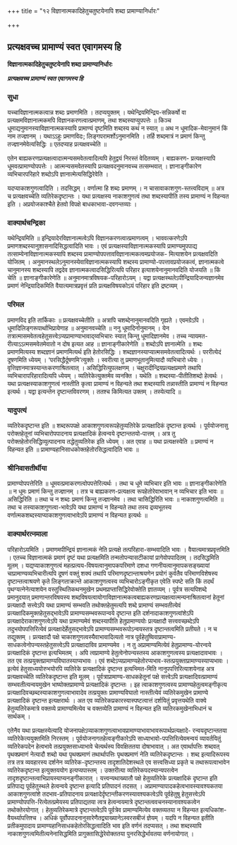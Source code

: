 +++
title = "१२ विज्ञानात्मकादिहेतुचतुष्टयेनापि शब्दा प्रामाण्यानिर्धारः"

+++


## प्रत्यक्षवच्च प्रामाण्यं स्वत एवागमस्य हि

**विज्ञानात्मकादिहेतुचतुष्टयेनापि शब्दा प्रामाण्यानिर्धारः**

***प्रत्यक्षवच्च प्रामाण्यं स्वत एवागमस्य हि***

### **सुधा**

यच्चाविज्ञानात्मकत्वान्न शब्दः प्रमाणमिति । तदप्ययुक्तम् । यथेन्द्रियमिन्द्रिय-सन्निकर्षो वा प्रत्यक्षमविज्ञानात्मकमपि विज्ञानकरणत्वात्प्रमाणम्, तथा शब्दस्याप्युपपत्तेः ॥ किञ्च धूमाद्यनुमानस्याविज्ञानात्मकस्यापि प्रामाण्यं दृष्टमिति शब्दस्य कथं न स्यात् ॥ अथ न धूमादिक-मेवानुमानं किं नाम तज्ज्ञानम् । यथाऽऽहुः प्रमाणविदः; लिङ्गपरामर्शोऽनुमानमिति । तर्हि शब्दमात्रं न प्रमाणं किन्तु तज्ज्ञानमेवेत्यसिद्धिः ॥ एतदप्याह प्रत्यक्षवच्चेति ॥

एतेन बाह्यकरणप्रत्यक्षत्वादात्मन्यसमवेतत्वादित्यपि हेतुद्वयं निरस्तं वेदितव्यम् । बाह्यकरण- प्रत्यक्षस्यापि धूमवत्प्रामाण्योपपत्तेः । आत्मन्यसमवेतस्यापि प्रत्यक्षवदनुमानवच्च तत्सम्भवात् । ज्ञानाङ्गीकारेण व्यभिचारपरिहारे शब्दोऽपि ज्ञानात्मेत्यसिद्धिरेवेति ।

यदप्याकाशगुणत्वादिति । तदसिद्धम् । वर्णात्मा हि शब्दः प्रमाणम् । न चासावाकाशगुण-स्तत्त्वविदाम् ॥ अत्र च प्रत्यक्षवच्चेति व्यतिरेकदृष्टान्तः । यथा प्रत्यक्षस्य नाकाशगुणत्वं तथा शब्दस्यापीति तस्य प्रामाण्यं न विहन्यत इति । अप्रयोजकाश्चैते हेतवो विपक्षे बाधकाभावा-दवगन्तव्याः ।

### **वाक्यार्थचन्द्रिका**

यथेन्द्रियमिति ॥ इन्द्रियादेरविज्ञानात्मत्वेऽपि विज्ञानकरणत्वात्प्रमाणत्वम् । भाववत्करणेऽपि प्रमाणशब्दस्यानुशासनादिसिद्धत्वादिति भावः । एवं प्रत्यक्षस्याविज्ञानात्मकस्यापि प्रामाण्यमुपपाद्य तत्साम्येनाविज्ञानात्मकस्यापि शब्दस्य प्रामाण्योपपत्तावविज्ञानात्मकत्वमप्रयोजक- मित्याशयेन प्रत्यक्षवदिति योजितम् । अनुमानस्थलेऽनुमानस्येवाविज्ञानात्मकस्यापि शब्दस्य प्रामाण्यो-पपत्तावप्रयोजकत्वं, ज्ञानात्मकत्वे चानुमानस्य शब्दस्यापि तद्वदेव ज्ञानात्मकत्वादसिद्धिरित्यपि परिहार इत्याशयेनानुमानवदिति योजयति ॥ किं चेति ॥ ज्ञानाङ्गीकारेणेति ॥ अनुमानमात्रविषयक-परिहारोऽयम् । यद्वा प्रत्यक्षस्थलेऽपीन्द्रियादिजन्यज्ञानमेव प्रमाणं नेन्द्रियादिकमिति वैयात्यमात्रप्रवृत्तं प्रति प्रत्यक्षविषयकोऽयं परिहार इति द्रष्टव्यम् ।

### **परिमल**

प्रमाणविद इति तार्किकाः ॥ प्रत्यक्षवच्चेतीति ॥ अत्रापि चशब्देनानुमानवदिति गृह्यते । एवमग्रेऽपि । धूमादिलिङ्गरूपार्थाभिप्रायेणाह ॥ अनुमानवच्चेति ॥ ननु धूमादिर्नानुमानम् । येन तत्रात्मासमवेतत्वहेतुसत्त्वेऽप्यप्रामाण्याभावाद्य्वभिचारः स्यात् किन्तु धूमादिज्ञानमेव । तच्च न्यायमत-रीत्याऽऽत्मसमवेतमेवातो न दोष इत्यत आह ॥ ज्ञानाङ्गीकारेणेति ॥ शब्दोऽपि ज्ञानात्मेति ॥ शब्दः प्रमाणमित्यस्य शब्दज्ञानं प्रमाणमित्यर्थ इति हेतोरसिद्धिः । शब्दज्ञानस्याप्यात्मसमवेतत्वादित्यर्थः । पररीत्येदं दूषणमिति ध्येयम् । ‘परसिद्धैर्दूषणमि’त्युक्तेः । स्वरीत्या तु प्रमाणभूतानुमित्यादौ व्यभिचारो ध्येयः । वृत्तिज्ञानमात्रस्यान्तःकरणाश्रितत्वात् । असिद्धिरित्युपलक्षणम् । चक्षुरादीन्द्रियप्रत्यक्षप्रमाणे तथापि व्यभिचारापरिहारादित्यपि ध्येयम् । व्यतिरेकेत्युक्तमेव व्यनक्ति । यथेति ॥ शब्दस्या-पीतीतिशब्दो हेत्वर्थः । यथा प्रत्यक्षस्याकाशगुणत्वं नास्तीति कृत्वा प्रामाण्यं न विहन्यते तथा शब्दस्यापि तन्नास्तीति प्रामाण्यं न विहन्यत इत्यर्थः । यद्वा इत्यन्तेन दृष्टान्तविवरणम् । ततश्च किमित्यत उक्तम् । तस्येत्यादि ॥

### **यादुपत्यं**

व्यतिरेकदृष्टान्त इति ॥ शब्दरूपपक्षे आकाशगुणत्वरूपहेतुव्यतिरेके प्रत्यक्षादिकं दृष्टान्त इत्यर्थः । पूर्वयोजनासु परोक्तहेतूनां व्यभिचारोपपादनाय प्रत्यक्षादिकं हेत्वन्वये दृष्टान्ततयो-पात्तम् । अत्र तु परोक्तहेतोरसिद्धिव्युत्पादनाय तद्धेतुव्यतिरेक इति ध्येयम् । अत एवाह ॥ यथा प्रत्यक्षस्येति ॥ प्रमाण्यं न विहन्यत इति ॥ प्रामाण्यहानिसाधकोक्तहेतोरसिद्धत्वादिति भावः ॥

### **श्रीनिवासतीर्थीया**

प्रामाण्योपपत्तेरिति ॥ धूमवत्प्रमाकरणत्वोपपत्तेरित्यर्थः । तथा च धूमे व्यभिचार इति भावः ॥ ज्ञानाङ्गीकारेणेति ॥ न धूमः प्रमाणं किन्तु तज्ज्ञानम् । तत्र च बाह्यकरण-प्रत्यक्षत्व रूपहेतोरेवाभावान् न व्यभिचार इति भावः ॥ असिद्धिरिति ॥ तथा च न शब्दः प्रमाणं किन्तु तज्ज्ञानमेव । तथा चासिद्धिरिति भावः ॥ नाकाशगुणत्वमिति ॥ तथा च तस्याकाशगुणत्वा-भावेऽपि यथा प्रामाण्यं न विहन्यते तथा तस्य द्रव्यभूतस्य वर्णात्मकशब्दस्याप्याकाशगुणत्वाभावेऽपि प्रामाण्यं न विहन्यत इत्यर्थः ॥

### **वाक्यार्थरत्नमाला**

परिहारोऽयमिति । प्रमाणमपीन्द्रियं ज्ञानात्मकं नेति प्रत्यक्षे तत्परिहारा-सम्भवादिति भावः । वैयात्यमात्रप्रवृत्तमिति । एतच्च विज्ञानात्मकं प्रमाणं दृष्टं यथा प्रत्यक्षमिति तन्मतोपन्यासटीकायां प्रागेवोपपादितम् । तदसिद्धमिति मूलम् । यद्यप्याकाशगुणत्वं महत्प्रत्यय-विषयत्वानुमापकपरिमाणे दशधा गणनीयत्वानुमापकसङ्ख्यायां चाप्रामाण्यव्यभिचारीत्यपि दूषणं वक्तुं शक्यं तथापि परिमाणदृष्टान्ताश्रयणेन प्रयोगं कुर्वतैव परिमाणविशेषस्य दृष्टान्तत्वाश्रयणे कृते लिङ्गताक्रान्ते आकाशगुणत्वस्य व्यभिचारोऽङ्गीकृत एवेति स्पष्टे सति किं तदर्थं पृथग्यत्नेनेत्याशयेन वस्तुस्थितिकथनमुखेन प्रथमप्राप्तासिद्धिरेवोक्तेति ज्ञातव्यम् । पूर्वत्र सत्यपिशब्दे प्रमानुदयात् प्रमाणान्तरविषयस्य शब्दविषयत्वायोगाविज्ञानात्मकत्वबाह्यकरणप्रत्यक्षत्वात्मन्यनाश्रितत्वानां हेतूनां प्रत्यक्षादौ सत्त्वेऽपि यथा प्रामाण्यं सम्भवति तथोक्तहेतुमत्यपि शब्दे प्रामाण्यं सम्भवतीत्येवं प्रत्यक्षादिकमुक्तहेतुसद्भावेऽपि प्रामाण्यसम्भवरूपान्वये दृष्टान्त इति दर्शनादाकाशगुणत्वांशेऽपि प्रत्यक्षादेराकाशगुणत्वेऽपि यथा प्रामाण्यमेवं शब्दस्यापीति हेतुप्रामाण्ययोः प्रत्यक्षादौ सत्त्ववच्छब्देऽपि तदुभयोपपत्तिरित्येवं प्रत्यक्षादेर्हेतुसद्भावेऽपि प्रामाण्यसम्भवरूपोऽन्वयस्तत्र दृष्टान्तत्वमिति प्रतीयते । न च तद्युक्तम् । प्रत्यक्षादौ पक्षे चाकाशगुणत्वस्यैवाभावादित्यतो नात्र पूर्वहेतुष्विवाप्रामाण्य-साधकत्वेनोपन्यस्तहेतुसत्त्वेऽपि प्रत्यक्षादाविव प्रामाण्यमेव । न तु अप्रामाण्यमित्येवं हेतुप्रामाण्य-योरन्वये प्रत्यक्षादिकं दृष्टान्त इत्यभिमतम् । अपि त्वप्रामाण्ये हेतुत्वेनोपन्यस्तस्य आकाशगुणत्वस्य प्रत्यक्षादावभावः । तत एव तत्प्रयुक्तप्रामाण्यविघातस्याप्यभावः । एवं शब्देऽप्यप्रामाण्यहेतोरप्यभाव-स्तत्प्रयुक्ताप्रामाण्यस्याप्यभावः । इत्येवं हेतुसाध्ययोरुभयोरपि व्यतिरेके प्रत्यक्षादिकं दृष्टान्त इत्यभिमत-मिति नानुपपत्तिरित्याशयेनाह अत्र प्रत्यक्षवच्चेति व्यतिरेकदृष्टान्त इति मूलम् । पूर्वत्राप्रामाण्य-साधकहेतूनां पक्षे सत्त्वेऽपि प्रत्यक्षादिवत्प्रामाण्यं सम्भवतीत्यन्वयमुखेन भाष्योक्तप्रामाण्ये प्रत्यक्षादिकं दृष्टान्तः । इह त्वाकाशगुणत्वस्य प्रामाण्यहेतुत्वमङ्गीकृत्य प्रत्यक्षादिवच्छब्दस्याकाशगुणत्वाभावादेव तत्प्रयुक्तः प्रामाण्यविघातो नास्तीत्येवं व्यतिरेकमुखेन प्रामाण्ये प्रत्यक्षादिकं दृष्टान्त इत्यक्षरार्थः । अत एव व्यतिरेकप्रकारस्यास्पष्टत्वात्तं दर्शयितुं प्रवृत्तयथेति वाक्ये हेतुव्यतिरेकमात्रे वक्तव्ये प्रामाण्यमित्येव च वक्तव्येति प्रामाण्यं न विहन्यत इति व्यतिरकमुखेनाभिधानं च सार्थकम् ।

एतेनैव यथा प्रत्यक्षस्येत्यादि योजनापक्षेऽप्याकाशगुणत्वाभावप्रामाण्याभावाभावरूपार्थप्रत्यक्षादे- रन्वयदृष्टान्ततया व्यतिरेकेत्ययुक्तमिति निरस्तम् । पूर्वयोजनागतहेत्वङ्गीकारेऽपि साध्याभावो-पपत्तिरित्येवमन्वयं व्यावर्तयितुं व्यतिरेकपदेन हेत्वभावे तत्प्रयुक्तसाध्याभावे चेत्यर्थस्य विवक्षिततया दोषाभावात् । अत एवार्थापत्तिः शब्दवत् पृथक्प्रमाणं नेत्यादौ शब्दो यथा पृथक्प्रमाणं तथार्थापत्तिः पृथक्प्रमाणं नेति व्यतिरेकदृष्टान्तः । शब्द इत्यादिरूपस्य तत्र तत्र व्यवहारस्य दर्शनेन व्यतिरेक-दृष्टान्तस्य तादृशातिदेशस्थले एव सत्त्वसिध्या प्रकृते च तथारूपत्वाभावेन व्यतिरेकदृष्टान्त इत्युक्तययोग इत्यप्यपास्तम् । उक्तरीत्या व्यतिरेकपदस्यान्यपरत्वेन तादृशदृष्टान्तत्वाभिप्रायस्याप्यनङ्गीकारात् । यत्त्वन्यथाख्यातौ पक्षे हेतुव्यतिरेके प्रत्यक्षादिकं दृष्टान्त इति प्रतिपाद्य पूर्वहेतुस्थले हेत्वन्वये दृष्टान्त इत्यादि प्रतिपादनं तदसत् । अप्रामाण्यापादकहेत्वभावस्यावश्यकतया आकाशगुणत्वांशे तदभाव-प्रतिपादनाय प्रत्यक्षादेर्दृष्टान्तीकरणस्यावश्यकत्वेऽपि पूर्वहेतुषु हेतुसत्त्वेऽपि प्रामाण्योपपत्ति-रित्येतत्प्रमेयस्य प्रतिपाद्यतया त्वत्र हेत्वन्वयमात्रे दृष्टान्तत्ववचनस्यानावश्यकत्वेन तथोक्तेरयोगात् । हेतुव्यतिरेकमात्रे दृष्टान्तत्वेऽपि पूर्वत्रेव प्रामाण्यमित्येव वक्तव्यतया न विहन्यत इत्यधिकांश-वैयर्थ्यापत्तिश्च । अधिकं पूर्वोपपादनानुसारेणैतद्व्याख्यानेऽस्वरसबीजं ज्ञेयम् । यदपि न विहन्यत इतीति प्रतीकमुपादाय प्रामाण्यहानिसाधकहेतोरसिद्धत्वादिति भाव इति वर्णनं तदप्यसत् । तथा शब्दस्यापि नाकाशगुणत्वमितीत्यनेनासिद्धमिति प्रागुक्तासिद्धेरेवोक्ततया पुनरसिद्धेर्भावतया वर्णनायोगात् ।

